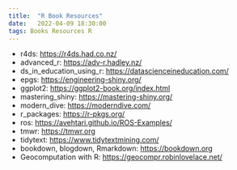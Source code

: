 ```yaml
---
title:  "R Book Resources"
date:   2022-04-09 18:30:00
tags: Books Resources R
---
```



- r4ds: https://r4ds.had.co.nz/
- advanced_r: https://adv-r.hadley.nz/
- ds_in_education_using_r: https://datascienceineducation.com/
- epgs: https://engineering-shiny.org/
- ggplot2: https://ggplot2-book.org/index.html
- mastering_shiny: https://mastering-shiny.org/
- modern_dive: https://moderndive.com/
- r_packages: https://r-pkgs.org/
- ros: https://avehtari.github.io/ROS-Examples/
- tmwr: https://tmwr.org
- tidytext: https://www.tidytextmining.com/
- bookdown, blogdown, Rmarkdown: https://bookdown.org
- Geocomputation with R: https://geocompr.robinlovelace.net/

